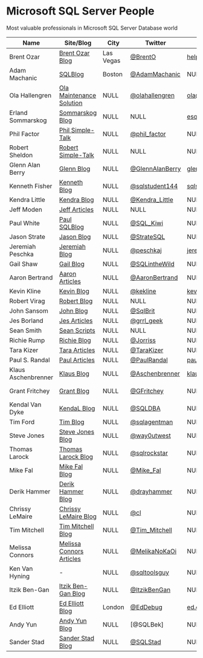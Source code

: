 # Microsoft SQL Server People
Most valuable professionals in Microsoft SQL Server Database world

| Name                | Site/Blog                  | City      | Twitter           | Email                             | MVP | MVP page         |
|---------------------|----------------------------|-----------|-------------------|-----------------------------------|----:|------------------|
| Brent Ozar          | [Brent Ozar Blog]          | Las Vegas | [@BrentO]         | help@brentozar.com                | 7   | [Ozar MVP]       |
| Adam Machanic       | [SQLBlog]                  | Boston    | [@AdamMachanic]   | NULL                              | 12  | [Machanic MVP]   |
| Ola Hallengren      | [Ola Maintenance Solution] | NULL      | [@olahallengren]  | ola@hallengren.com                | 3   | [Hallengren MVP] |
| Erland Sommarskog   | [Sommarskog Blog]          | NULL      | NULL              | esquel@sommarskog.se              | 13  | [Sommarskog MVP] |
| Phil Factor         | [Phil Simple-Talk]         | NULL      | [@phil_factor]    | NULL                              | -   | -                |
| Robert Sheldon      | [Robert Simple-Talk]       | NULL      | NULL              | NULL                              | -   | -                |
| Glenn Alan Berry    | [Glenn Blog]               | NULL      | [@GlennAlanBerry] | glenn@SQLskills.com               | 9   | [Berry MVP]      |
| Kenneth Fisher      | [Kenneth Blog]             | NULL      | [@sqlstudent144]  | sqlstudent144@gmail.com           | -   | -                |
| Kendra Little       | [Kendra Blog]              | NULL      | [@Kendra_Little]  | NULL                              | 4   | [Little MVP]     |
| Jeff Moden          | [Jeff Articles]            | NULL      | NULL              | NULL                              | 8   | [Moden MVP]      |
| Paul White          | [Paul SQLBlog]             | NULL      | [@SQL_Kiwi]       | NULL                              | 5   | [White MVP]      |
| Jason Strate        | [Jason Blog]               | NULL      | [@StrateSQL]      | NULL                              | 7   | [Strate MVP]     |
| Jeremiah Peschka    | [Jeremiah Blog]            | NULL      | [@peschkaj]       | jeremiah.peschka@gmail.com        | 5   | [Peschka MVP]    |
| Gail Shaw           | [Gail Blog]                | NULL      | [@SQLintheWild]   | NULL                              | 8   | [Shaw MVP]       |
| Aaron Bertrand      | [Aaron Articles]           | NULL      | [@AaronBertrand]  | NULL                              | 19  | [Bertrand MVP]   |
| Kevin Kline         | [Kevin Blog]               | NULL      | [@kekline]        | kevin_e_kline@yahoo.com           | 13  | [Kline MVP]      |
| Robert Virag        | [Robert Blog]              | NULL      | NULL              | NULL                              | -   | -                |
| John Sansom         | [John Blog]                | NULL      | [@SqlBrit]        | NULL                              | -   | -                |
| Jes Borland         | [Jes Articles]             | NULL      | [@grrl_geek]      | NULL                              | 4   | [Borland MVP]    |
| Sean Smith          | [Sean Scripts]             | NULL      | NULL              | NULL                              | -   | -                |
| Richie Rump         | [Richie Blog]              | NULL      | [@Jorriss]        | NULL                              | -   | -                |
| Tara Kizer          | [Tara Articles]            | NULL      | [@TaraKizer]      | NULL                              | 9   | [Kizer MVP]      |
| Paul S. Randal      | [Paul Articles]            | NULL      | [@PaulRandal]     | paul@sqlskills.com                | 8   | [Randal MVP]     |
| Klaus Aschenbrenner | [Klaus Blog]               | NULL      | [@Aschenbrenner]  | klaus.aschenbrenner@sqlpassion.at | -   | -                |
| Grant Fritchey      | [Grant Blog]               | NULL      | [@GFritchey]      | NULL                              | 7   | [Fritchey MVP]   |
| Kendal Van Dyke     | [KendaL Blog]              | NULL      | [@SQLDBA]         | NULL                              | -   | -                |
| Tim Ford            | [Tim Blog]                 | NULL      | [@sqlagentman]    | NULL                              | 7   | [Ford MVP]       |
| Steve Jones         | [Steve Jones Blog]         | NULL      | [@way0utwest]     | NULL                              | 9   | [Jones MVP]      |
| Thomas Larock       | [Thomas Larock Blog]       | NULL      | [@sqlrockstar]    | NULL                              | 7   | [LaRock MVP]     |
| Mike Fal            | [Mike Fal Blog]            | NULL      | [@Mike_Fal]       | NULL                              | -   | -                |
| Derik Hammer        | [Derik Hammer Blog]        | NULL      | [@drayhammer]     | NULL                              | -   | -                |
| Chrissy LeMaire     | [Chrissy LeMaire Blog]     | NULL      | [@cl]             | NULL                              | 1   | [LeMaire MVP]    |
| Tim Mitchell        | [Tim Mitchell Blog]        | NULL      | [@Tim_Mitchell]   | NULL                              | 7   | [Mitchell MVP]   |
| Melissa Connors     | [Melissa Connors Articles] | NULL      | [@MelikaNoKaOi]   | NULL                              | -   | -                |
| Ken Van Hyning      | -                          | NULL      | [@sqltoolsguy]    | NULL                              | -   | -                |
| Itzik Ben-Gan       | [Itzik Ben-Gan Blog]       | NULL      | [@ItzikBenGan]    | NULL                              | 17  | [Ben-Gan MVP]    |
| Ed Elliott          | [Ed Elliott Blog]          | London    | [@EdDebug]        | ed.elliott@outlook.com            | -   | -                |
| Andy Yun            | [Andy Yun Blog]            | NULL      | [@SQLBek]         | NULL                              | -   | -                |
| Sander Stad         | [Sander Stad Blog]         | NULL      | [@SQLStad]        | NULL                              | -   | -                |


[Brent Ozar Blog]:http://www.brentozar.com/
[SQLBlog]:http://sqlblog.com
[Ola Maintenance Solution]:https://ola.hallengren.com/
[Sommarskog Blog]:http://www.sommarskog.se/
[Phil Simple-Talk]:https://www.simple-talk.com/author/phil-factor/
[Robert Simple-Talk]:https://www.simple-talk.com/author/robert-sheldon/
[Glenn Blog]:https://sqlserverperformance.wordpress.com/
[Kenneth Blog]:http://sqlstudies.com/
[Kendra Blog]:http://www.littlekendra.com/
[Jeff Articles]:http://www.sqlservercentral.com/Authors/Articles/Jeff_Moden/80567/
[Paul SQLBlog]:http://sqlblog.com/blogs/paul_white/
[Jason Blog]:http://www.jasonstrate.com/
[Jeremiah Blog]:http://facility9.com/
[Gail Blog]:http://sqlinthewild.co.za
[Aaron Articles]:http://sqlperformance.com/author/abertrand
[Kevin Blog]:http://kevinekline.com/
[Robert Blog]:http://www.sqlapprentice.net/
[John Blog]:http://www.johnsansom.com/
[Jes Articles]:http://blogs.lessthandot.com/index.php/author/grrlgeek/
[Sean Scripts]:http://www.sqlservercentral.com/Authors/Scripts/Sean_Smith/776614/
[Richie Blog]:http://www.jorriss.net/
[Tara Articles]:https://www.brentozar.com/archive/author/tara/
[Paul Articles]:http://www.sqlskills.com/blogs/paul/
[Klaus Blog]:https://www.sqlpassion.at
[Grant Blog]:http://www.scarydba.com/
[Kendal Blog]:http://www.kendalvandyke.com/
[Tim Blog]:http://thesqlagentman.com/
[Steve Jones Blog]:https://voiceofthedba.wordpress.com/
[Thomas Larock Blog]:http://thomaslarock.com/
[Mike Fal Blog]:http://www.mikefal.net
[Derik Hammer Blog]:http://www.sqlhammer.com/
[Chrissy LeMaire Blog]:https://blog.netnerds.net/author/chrissy/
[Tim Mitchell Blog]:https://www.timmitchell.net
[Melissa Connors Articles]:http://blogs.sqlsentry.com/author/melissaconnors/
[Itzik Ben-Gan Blog]:http://tsql.solidq.com/
[Ed Elliott Blog]:https://the.agilesql.club/Blogs/Ed-Elliott/About
[Andy Yun Blog]:https://sqlbek.wordpress.com
[Sander Stad Blog]:http://www.sqlstad.nl

[@BrentO]:https://twitter.com/BrentO
[@AdamMachanic]:https://twitter.com/AdamMachanic
[@olahallengren]:https://twitter.com/olahallengren
[@phil_factor]:https://twitter.com/phil_factor
[@GlennAlanBerry]:https://twitter.com/GlennAlanBerry
[@sqlstudent144]:https://twitter.com/sqlstudent144
[@Kendra_Little]:https://twitter.com/Kendra_Little
[@SQL_Kiwi]:https://twitter.com/SQL_Kiwi
[@StrateSQL]:https://twitter.com/StrateSQL
[@peschkaj]:https://twitter.com/peschkaj
[@SQLintheWild]:https://twitter.com/SQLintheWild
[@AaronBertrand]:https://twitter.com/AaronBertrand
[@kekline]:https://twitter.com/kekline
[@SqlBrit]:https://twitter.com/SqlBrit
[@grrl_geek]:https://twitter.com/grrl_geek
[@Jorriss]:https://twitter.com/Jorriss
[@TaraKizer]:https://twitter.com/TaraKizer
[@PaulRandal]:https://twitter.com/PaulRandal
[@Aschenbrenner]:https://twitter.com/Aschenbrenner
[@GFritchey]:https://twitter.com/GFritchey
[@SQLDBA]:https://twitter.com/SQLDBA
[@sqlagentman]:https://twitter.com/sqlagentman
[@way0utwest]:https://twitter.com/way0utwest
[@sqlrockstar]:https://twitter.com/sqlrockstar
[@Mike_Fal]:https://twitter.com/Mike_Fal
[@drayhammer]:https://twitter.com/drayhammer
[@cl]:https://twitter.com/cl
[@Tim_Mitchell]:https://twitter.com/Tim_Mitchell
[@MelikaNoKaOi]:https://twitter.com/MelikaNoKaOi
[@sqltoolsguy]:https://twitter.com/sqltoolsguy
[@ItzikBenGan]:https://twitter.com/ItzikBenGan
[@EdDebug]:https://twitter.com/EdDebug
[@SQLStad]:https://twitter.com/SQLStad

[Ozar MVP]:https://mvp.microsoft.com/en-us/PublicProfile/4025575?fullName=Brent%20%20Ozar
[Machanic MVP]:https://mvp.microsoft.com/en-us/PublicProfile/10761?fullName=Adam%20%20Machanic
[Hallengren MVP]:https://mvp.microsoft.com/en-us/PublicProfile/5000459?fullName=Ola%20%20Hallengren
[Sommarskog MVP]:https://mvp.microsoft.com/en-us/PublicProfile/5440?fullName=erland%20sommarskog
[Berry MVP]:https://mvp.microsoft.com/en-us/PublicProfile/4000600?fullName=Glenn%20Alan%20Berry
[Little MVP]:https://mvp.microsoft.com/en-us/PublicProfile/4039606?fullName=Kendra%20%20Little
[Moden MVP]:https://mvp.microsoft.com/en-us/PublicProfile/4020758?fullName=jeff%20moden
[White MVP]:https://mvp.microsoft.com/en-us/PublicProfile/4032572?fullName=Paul%20%20White
[Strate MVP]:https://mvp.microsoft.com/en-us/PublicProfile/4025370?fullName=Jason%20%20Strate
[Peschka MVP]:https://mvp.microsoft.com/en-us/PublicProfile/4025617?fullName=Jeremiah%20%20Peschka
[Shaw MVP]:https://mvp.microsoft.com/en-us/PublicProfile/4020752?fullName=gail%20shaw
[Bertrand MVP]:https://mvp.microsoft.com/en-us/PublicProfile/8140?fullName=Aaron%20%20Bertrand
[Kline MVP]:https://mvp.microsoft.com/en-us/PublicProfile/9508?fullName=Kevin%20E%20Kline
[Borland MVP]:https://mvp.microsoft.com/en-us/PublicProfile/4039609?fullName=Jes%20%20Borland
[Kizer MVP]:https://mvp.microsoft.com/en-us/PublicProfile/4000602?fullName=Tara%20Lyn%20Kizer
[Randal MVP]:https://mvp.microsoft.com/en-us/PublicProfile/4015673?fullName=Paul%20S.%20Randal
[Fritchey MVP]:https://mvp.microsoft.com/en-us/PublicProfile/4025126?fullName=Grant%20%20Fritchey
[Ford MVP]:https://mvp.microsoft.com/en-us/PublicProfile/4025585?fullName=Timothy%20%20Ford
[Jones MVP]:https://mvp.microsoft.com/en-us/PublicProfile/4014238?fullName=Steve%20%20Jones
[LaRock MVP]:https://mvp.microsoft.com/en-us/PublicProfile/4025219?fullName=Thomas%20%20LaRock
[LeMaire MVP]:https://mvp.microsoft.com/en-us/PublicProfile/5001321?fullName=Chrissy%20%20LeMaire
[Mitchell MVP]:https://mvp.microsoft.com/en-us/PublicProfile/4027186?fullName=Tim%20%20Mitchell
[Ben-Gan MVP]:https://mvp.microsoft.com/en-us/PublicProfile/6819?fullName=Itzik%20%20Ben-Gan
